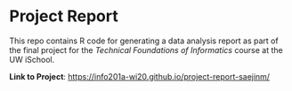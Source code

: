 # Project Report
This repo contains R code for generating a data analysis report as part of the final project
for the _Technical Foundations of Informatics_ course at the UW iSchool.

**Link to Project**: https://info201a-wi20.github.io/project-report-saejinm/
